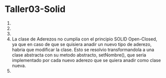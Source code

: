 # Taller03-Solid
 
<ol>

<li>
<li>
<li>
<li> La clase de Aderezos no cumplia con el principio SOLID Open-Closed, ya que en caso de que se quisiera anadir un nuevo tipo de aderezo, habria que modificar la clase. Esto se resolvio transformandola a una clase abstracta con su metodo abstracto, setNombre(), que seria implementado por cada nuevo aderezo que se quiera anadir como clase nueva.
<li>

</ol>
